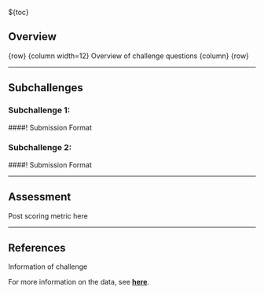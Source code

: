 
${toc}

## **Overview**

{row}
{column width=12}
Overview of challenge questions
{column}
{row}

---

## **Subchallenges**

### **Subchallenge 1**:
####! Submission Format
### **Subchallenge 2**:
####! Submission Format

---

## **Assessment**
Post scoring metric here

---


## **References**
Information of challenge

For more information on the data, see [**here**](#!Synapse:syn22277124/wiki/604826).
